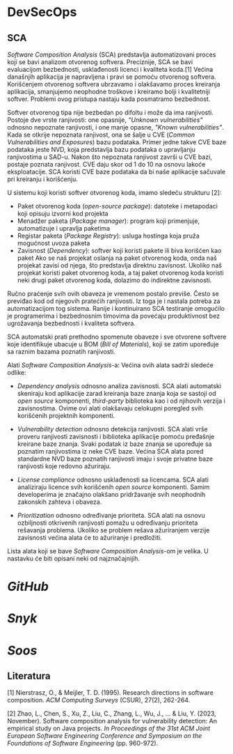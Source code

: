# DevSecOps
## SCA
<i>Software Composition Analysis</i> (SCA) predstavlja automatizovani proces koji se bavi analizom otvorenog softvera. Preciznije, SCA se bavi evaluacijom bezbednosti, usklađenosti licenci i kvaliteta koda.[1] Većina današnjih aplikacija je napravljena i pravi se pomoću otvorenog softvera. Korišćenjem otvorenog softvera ubrzavamo i olakšavamo proces kreiranja aplikacija, smanjujemo neophodne troškove i kreiramo bolji i kvalitetniji softver. Problemi ovog pristupa nastaju kada posmatramo bezbednost.

Softver otvorenog tipa nije bezbedan po difoltu i može da ima ranjivosti. Postoje dve vrste ranjivosti: one opasnije, <i>"Unknown vulnerabilities"</i> odnosno nepoznate ranjivosti, i one manje opasne, <i>"Known vulnerabilities"</i>. Kada se otkrije nepoznata ranjivost, ona se šalje u CVE (<i>Common Vulnerabilities and Exposures</i>) bazu podataka. Primer jedne takve CVE baze podataka jeste NVD, koja predstavlja bazu podataka o upravljanju ranjivostima u SAD-u. Nakon što nepoznata ranjivost završi u CVE bazi, postaje poznata ranjivost. CVE daju skor od 1 do 10 na osnovu lakoće eksploatacije. SCA koristi CVE baze podataka da bi naše aplikacije sačuvale pri kreiranju i korišćenju.

U sistemu koji koristi softver otvorenog koda, imamo sledeću strukturu [2]:
- Paket otvorenog koda (<i>open-source package</i>): datoteke i metapodaci koji opisuju izvorni kod projekta
- Menadžer paketa (<i>Package manager</i>): program koji primenjuje, automatizuje i upravlja paketima
- Registar paketa (<i>Package Registry</i>): usluga hostinga koja pruža mogućnost uvoza paketa
- Zavisnost (<i>Dependency</i>): softver koji koristi pakete ili biva korišćen kao paket
Ako se naš projekat oslanja na paket otvorenog koda, onda naš projekat zavisi od njega, što predstavlja direktnu zavisnost. Ukoliko naš projekat koristi paket otvorenog koda, a taj paket otvorenog koda koristi neki drugi paket otvorenog koda, dolazimo do indirektne zavisnosti.

Ručno praćenje svih ovih obaveza je vremenom postalo previše. Često se previđao kod od njegovih pratećih ranjivosti. Iz toga je i nastala potreba za automatizacijom tog sistema. Ranije i kontinuirano SCA testiranje omogućilo je programerima i bezbednosnim timovima da povećaju produktivnost bez ugrožavanja bezbednosti i kvaliteta softvera.

SCA automatski prati prethodno spomenute obaveze i sve otvorene softvere koje identifikuje ubacuje u BOM (<i>Bill of Materials</i>), koji se zatim upoređuje sa raznim bazama poznatih ranjivosti.

Alati <i>Software Composition Analysis</i>-a:
Većina ovih alata sadrži sledeće odlike:

- <i>Dependency analysis</i> odnosno analiza zavisnosti. SCA alati automatski skeniraju kod aplikacije zarad kreiranja baze znanja koja se sastoji od <i>open source</i> komponenti, <i>third-party</i> biblioteka kao i od njihovih verzija i zavisnostima. Ovime ovi alati olakšavaju celokupni poregled svih korišćenih projektnih komponenti.

- <i>Vulnerability detection</i> odnosno detekcija ranjivosti. SCA alati vrše proveru ranjivosti zavisnosti i biblioteka aplikacije pomoću pređašnje kreirane baze znanja. Svaki podatak iz baze znanja se upoređuje sa poznatim ranjivostima iz neke CVE baze. Većina SCA alata pored standardne NVD baze poznatih ranjivosti imaju i svoje privatne baze ranjivosti koje redovno ažuriraju.

- <i>License compliance</i> odnosno usklađenosti sa licencama. SCA alati analiziraju licence svih korišćenih <i>open source</i> komponenti. Samim developerima je značajno olakšano pridržavanje svih neophodnih zakonskih zahteva i obaveza.

- <i>Prioritization</i> odnosno određivanje prioriteta. SCA alati na osnovu ozbiljnosti otkrivenih ranjivosti pomažu u određivanju prioriteta rešavanja problema. Ukoliko se problem rešava ažuriranjem verzije zavisnosti većina alata će to ažuriranje i predložiti.

Lista alata koji se bave <i>Software Composition Analysis</i>-om je velika. U nastavku će biti opisani neki od najznačajnijih.

<h1><i>GitHub</i></h1>
<h1><i>Snyk</i></h1>
<h1><i>Soos</i></h1>


## Literatura
[1] Nierstrasz, O., & Meijler, T. D. (1995). Research directions in software composition. <i>ACM Computing Surveys</i> (CSUR), 27(2), 262-264.

[2] Zhao, L., Chen, S., Xu, Z., Liu, C., Zhang, L., Wu, J., ... & Liu, Y. (2023, November). Software composition analysis for vulnerability detection: An empirical study on Java projects. <i>In Proceedings of the 31st ACM Joint European Software Engineering Conference and Symposium on the Foundations of Software Engineering</i> (pp. 960-972).
